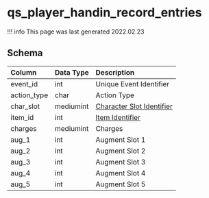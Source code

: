 # qs_player_handin_record_entries

!!! info
	This page was last generated 2022.02.23

## Schema

| Column | Data Type | Description |
| :--- | :--- | :--- |
| event_id | int | Unique Event Identifier |
| action_type | char | Action Type |
| char_slot | mediumint | [Character Slot Identifier](../../../../server/inventory/inventory-slots) |
| item_id | int | [Item Identifier](../../schema/items/items.md) |
| charges | mediumint | Charges |
| aug_1 | int | Augment Slot 1 |
| aug_2 | int | Augment Slot 2 |
| aug_3 | int | Augment Slot 3 |
| aug_4 | int | Augment Slot 4 |
| aug_5 | int | Augment Slot 5 |

